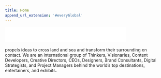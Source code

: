 ```yaml
---
title: Home
append_url_extension: '#everyGlobal'
---
```


![Every Global](eg_logo.png?classes=main-logo)

<div class="main-text">propels ideas to cross land and sea and transform their surrounding on contact. We are an international group of Thinkers, Visionaries, Content Developers, Creative Directors, CEOs, Designers, Brand Consultants, Digital Strategists, and Project Managers behind the world’s top destinations, entertainers, and exhibits.</div>